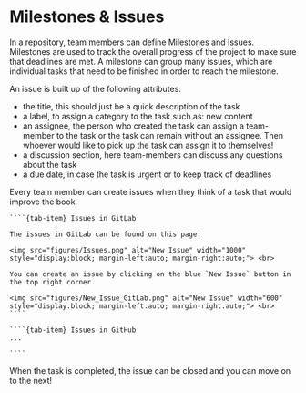 # Milestones & Issues

In a repository, team members can define Milestones and Issues. Milestones are used to track the overall progress of the project to make sure that deadlines are met. A milestone can group many issues, which are individual tasks that need to be finished in order to reach the milestone.

An issue is built up of the following attributes:
- the title, this should just be a quick description of the task 
- a label, to assign a category to the task such as: new content
- an assignee, the person who created the task can assign a team-member to the task or the task can remain without an assignee. Then whoever would like to pick up the task can assign it to themselves!
- a discussion section, here team-members can discuss any questions about the task
- a due date, in case the task is urgent or to keep track of deadlines

Every team member can create issues when they think of a task that would improve the book.

`````{tab-set}
````{tab-item} Issues in GitLab

The issues in GitLab can be found on this page:

<img src="figures/Issues.png" alt="New Issue" width="1000" style="display:block; margin-left:auto; margin-right:auto;"> <br>

You can create an issue by clicking on the blue `New Issue` button in the top right corner.

<img src="figures/New_Issue_GitLab.png" alt="New Issue" width="600" style="display:block; margin-left:auto; margin-right:auto;"> <br>
````

````{tab-item} Issues in GitHub
...

````
`````

When the task is completed, the issue can be closed and you can move on to the next!